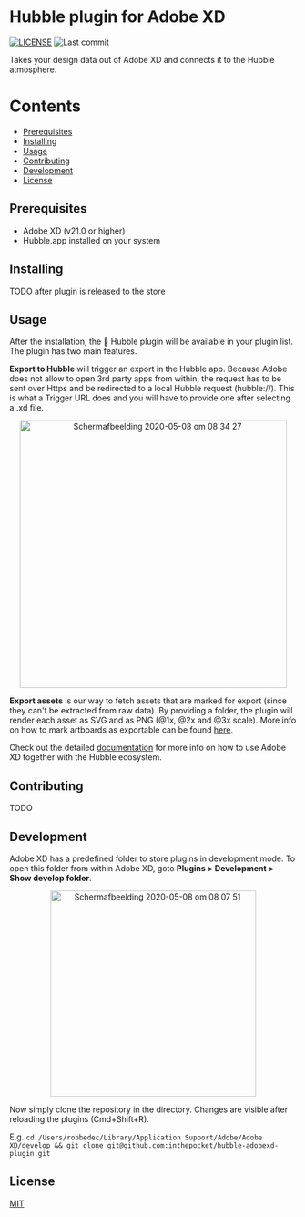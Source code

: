 # Hubble plugin for Adobe XD

[![LICENSE](https://badgen.net/badge/license/MIT/blue)][license]
![Last commit](https://badgen.net/github/last-commit/inthepocket/hubble-adobexd-plugin)

Takes your design data out of Adobe XD and connects it to the Hubble atmosphere.

# Contents

- [Prerequisites](#prerequisites)
- [Installing](#installing)
- [Usage](#usage)
- [Contributing](#contributing)
- [Development](#development)
- [License](#license)

## Prerequisites

- Adobe XD (v21.0 or higher)
- Hubble.app installed on your system

## Installing

TODO after plugin is released to the store

## Usage

After the installation, the 🔭 Hubble plugin will be available in your plugin list. The plugin has two main features.

**Export to Hubble** will trigger an export in the Hubble app. Because Adobe does not allow to open 3rd party apps from within, the request has to be sent over Https and be redirected to a local Hubble request (hubble://). This is what a Trigger URL does and you will have to provide one after selecting a .xd file.

<p align="center">
  <img width="469" alt="Schermafbeelding 2020-05-08 om 08 34 27" src="https://user-images.githubusercontent.com/21178642/81377968-c4742a00-9106-11ea-9d98-cc560f84c994.png">
</p>

**Export assets** is our way to fetch assets that are marked for export (since they can't be extracted from raw data). By providing a folder, the plugin will render each asset as SVG and as PNG (@1x, @2x and @3x scale). More info on how to mark artboards as exportable can be found [here](https://www.notion.so/Adobe-XD-b67717dbef514c139c557f0f60400b93#4f3df7b643d948e9aba814627fde27cb).

Check out the detailed [documentation](https://www.notion.so/Adobe-XD-b67717dbef514c139c557f0f60400b93) for more info on how to use Adobe XD together with the Hubble ecosystem.

## Contributing

TODO

## Development

Adobe XD has a predefined folder to store plugins in development mode. To open this folder from within Adobe XD, goto **Plugins > Development > Show develop folder**.

<p align="center">
  <img width="361" alt="Schermafbeelding 2020-05-08 om 08 07 51" src="https://user-images.githubusercontent.com/21178642/81376248-6c87f400-9103-11ea-8d14-3569f831225a.png">
</p>

Now simply clone the repository in the directory. Changes are visible after reloading the plugins (Cmd+Shift+R).

E.g. `cd /Users/robbedec/Library/Application Support/Adobe/Adobe XD/develop && git clone git@github.com:inthepocket/hubble-adobexd-plugin.git`

## License

[MIT][license]

<!-- LINKS -->

[license]: https://github.com/inthepocket/hubble-adobexd-plugin/blob/master/LICENSE

